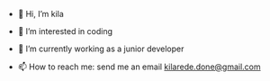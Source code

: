 - 👋 Hi, I’m kila
- 👀 I’m interested in coding
- 🌱 I’m currently working as a junior developer

- 📫 How to reach me: send me an email kilarede.done@gmail.com
<!---
RealKoofy/RealKoofy is a ✨ special ✨ repository because its `README.md` (this file) appears on your GitHub profile.
You can click the Preview link to take a look at your changes.
--->

